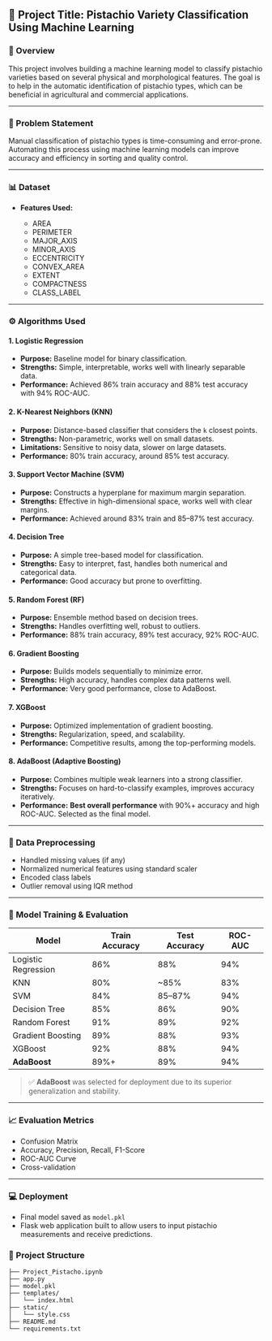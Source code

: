 ## 📘 Project Title: Pistachio Variety Classification Using Machine Learning

### 📌 Overview

This project involves building a machine learning model to classify pistachio varieties based on several physical and morphological features. The goal is to help in the automatic identification of pistachio types, which can be beneficial in agricultural and commercial applications.

---

### 🧐 Problem Statement

Manual classification of pistachio types is time-consuming and error-prone. Automating this process using machine learning models can improve accuracy and efficiency in sorting and quality control.

---

### 📊 Dataset


* **Features Used:**

  * AREA
  * PERIMETER
  * MAJOR\_AXIS
  * MINOR\_AXIS
  * ECCENTRICITY
  * CONVEX\_AREA
  * EXTENT
  * COMPACTNESS
  * CLASS\_LABEL

---

### ⚙️ Algorithms Used

#### 1. **Logistic Regression**

* **Purpose:** Baseline model for binary classification.
* **Strengths:** Simple, interpretable, works well with linearly separable data.
* **Performance:** Achieved 86% train accuracy and 88% test accuracy with 94% ROC-AUC.

#### 2. **K-Nearest Neighbors (KNN)**

* **Purpose:** Distance-based classifier that considers the `k` closest points.
* **Strengths:** Non-parametric, works well on small datasets.
* **Limitations:** Sensitive to noisy data, slower on large datasets.
* **Performance:** 80% train accuracy, around 85% test accuracy.

#### 3. **Support Vector Machine (SVM)**

* **Purpose:** Constructs a hyperplane for maximum margin separation.
* **Strengths:** Effective in high-dimensional space, works well with clear margins.
* **Performance:** Achieved around 83% train and 85–87% test accuracy.

#### 4. **Decision Tree**

* **Purpose:** A simple tree-based model for classification.
* **Strengths:** Easy to interpret, fast, handles both numerical and categorical data.
* **Performance:** Good accuracy but prone to overfitting.

#### 5. **Random Forest (RF)**

* **Purpose:** Ensemble method based on decision trees.
* **Strengths:** Handles overfitting well, robust to outliers.
* **Performance:** 88% train accuracy, 89% test accuracy, 92% ROC-AUC.

#### 6. **Gradient Boosting**

* **Purpose:** Builds models sequentially to minimize error.
* **Strengths:** High accuracy, handles complex data patterns well.
* **Performance:** Very good performance, close to AdaBoost.

#### 7. **XGBoost**

* **Purpose:** Optimized implementation of gradient boosting.
* **Strengths:** Regularization, speed, and scalability.
* **Performance:** Competitive results, among the top-performing models.

#### 8. **AdaBoost (Adaptive Boosting)**

* **Purpose:** Combines multiple weak learners into a strong classifier.
* **Strengths:** Focuses on hard-to-classify examples, improves accuracy iteratively.
* **Performance:** **Best overall performance** with 90%+ accuracy and high ROC-AUC. Selected as the final model.

---

### 🧹 Data Preprocessing

* Handled missing values (if any)
* Normalized numerical features using standard scaler
* Encoded class labels
* Outlier removal using IQR method

---

### 🧪 Model Training & Evaluation

| Model               | Train Accuracy | Test Accuracy | ROC-AUC   |
| ------------------- | -------------- | ------------- | --------- |
| Logistic Regression | 86%            | 88%           | 94%       |
| KNN                 | 80%            | \~85%         | 83%        |
| SVM                 | 84%            | 85–87%        | 94%       |
| Decision Tree       | 85%            | 86%           | 90%      |
| Random Forest       | 91%            | 89%           | 92%       |
| Gradient Boosting   | 89%            | 88%           | 93%       |
| XGBoost             | 92%            | 88%           | 94%       |
| **AdaBoost**        | 89%+        | 89%           | 94%       |

> ✅ **AdaBoost** was selected for deployment due to its superior generalization and stability.

---

### 📈 Evaluation Metrics

* Confusion Matrix
* Accuracy, Precision, Recall, F1-Score
* ROC-AUC Curve
* Cross-validation

---

### 💻 Deployment

* Final model saved as `model.pkl`
* Flask web application built to allow users to input pistachio measurements and receive predictions.


### 📂 Project Structure

```
├── Project_Pistacho.ipynb
├── app.py
├── model.pkl
├── templates/
│   └── index.html
├── static/
│   └── style.css
├── README.md
└── requirements.txt
```
